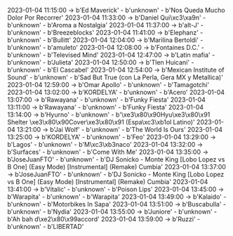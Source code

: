 2023-01-04 11:15:00 -> b'Ed Maverick' - b'unknown' - b'Nos Queda Mucho Dolor Por Recorrer'
2023-01-04 11:33:00 -> b'Daniel Qui\xc3\xa9n' - b'unknown' - b'Aroma a Nostalgia'
2023-01-04 11:37:00 -> b'alt-J' - b'unknown' - b'Breezeblocks'
2023-01-04 11:41:00 -> b'Elephanz' - b'unknown' - b'Bullitt'
2023-01-04 12:04:00 -> b'Marilina Bertoldi' - b'unknown' - b'amuleto'
2023-01-04 12:08:00 -> b'Fontaines D.C.' - b'unknown' - b'Televised Mind'
2023-01-04 12:47:00 -> b'Latin mafia' - b'unknown' - b'Julieta'
2023-01-04 12:50:00 -> b'Tlen Huicani' - b'unknown' - b'El Cascabel'
2023-01-04 12:54:00 -> b'Mexican Institute of Sound' - b'unknown' - b'Sad But True (con La Perla, Gera MX y Metallica)'
2023-01-04 12:59:00 -> b'Omar Apollo' - b'unknown' - b'Tamagotchi'
2023-01-04 13:02:00 -> b'KORDELYA' - b'unknown' - b'Acero'
2023-01-04 13:07:00 -> b'Rawayana' - b'unknown' - b'Funky Fiesta'
2023-01-04 13:11:00 -> b'Rawayana' - b'unknown' - b'Funky Fiesta'
2023-01-04 13:14:00 -> b'Hyurno' - b'unknown' - b'\xe3\x80\x90Hyu\xe3\x80\x91 Shelter \xe3\x80\x90Cover\xe3\x80\x91 (Espa\xc3\xb1ol Latino)'
2023-01-04 13:21:00 -> b'Jai Wolf' - b'unknown' - b'The World Is Ours'
2023-01-04 13:25:00 -> b'KORDELYA' - b'unknown' - b'Feo'
2023-01-04 13:29:00 -> b'Lagos' - b'unknown' - b'M\xc3\xb3naco'
2023-01-04 13:32:00 -> b'Surfaces' - b'unknown' - b'Come With Me'
2023-01-04 13:35:00 -> b'JoseJuanFTO' - b'unknown' - b'DJ Sonicko - Monte King [Lobo Lopez vs B One] (Easy Mode) [Instrumental] (Remake) Cumbia'
2023-01-04 13:37:00 -> b'JoseJuanFTO' - b'unknown' - b'DJ Sonicko - Monte King [Lobo Lopez vs B One] (Easy Mode) [Instrumental] (Remake) Cumbia'
2023-01-04 13:41:00 -> b'Vitalic' - b'unknown' - b'Poison Lips'
2023-01-04 13:45:00 -> b'Warapita' - b'unknown' - b'Warapita'
2023-01-04 13:49:00 -> b'Kalaido' - b'unknown' - b'Motorbikes In Sapa'
2023-01-04 13:51:00 -> b'Buscabulla' - b'unknown' - b'Nydia'
2023-01-04 13:55:00 -> b'Juniore' - b'unknown' - b'Ah bah d\xe2\x80\x99accord'
2023-01-04 13:59:00 -> b'Ruzzi' - b'unknown' - b'LIBERTAD'
